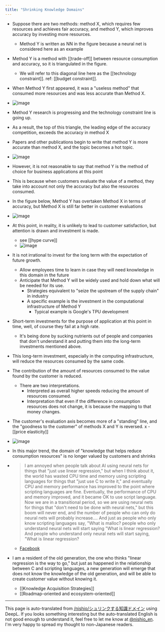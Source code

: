 ```yaml
---
title: "Shrinking Knowledge Domains"
---
```


- Suppose there are two methods: method X, which requires few resources and achieves fair accuracy, and method Y, which improves accuracy by investing more resources.
    - Method Y is written as NN in the figure because a neural net is considered here as an example
- Method Y is a method with [[trade-off]] between resource consumption and accuracy, so it is triangulated in the figure.
    - We will refer to this diagonal line here as the [[technology constraint]]. ref: [[budget constraint]].
- When Method Y first appeared, it was a "useless method" that consumed more resources and was less accurate than Method X.
- ![image](https://gyazo.com/c1f250b62c1c7f425808b62d808730f7/thumb/1000)

- Method Y research is progressing and the technology constraint line is going up.
- As a result, the top of this triangle, the leading edge of the accuracy competition, exceeds the accuracy in method X
- Papers and other publications begin to write that method Y is more accurate than method X, and the topic becomes a hot topic.
- ![image](https://gyazo.com/cef508a22fe8015e9065b6d0f54d46bb/thumb/1000)

- However, it is not reasonable to say that method Y is the method of choice for business applications at this point
- This is because when customers evaluate the value of a method, they take into account not only the accuracy but also the resources consumed.
- In the figure below, Method Y has overtaken Method X in terms of accuracy, but Method X is still far better in customer evaluations
- ![image](https://gyazo.com/6e833a4b016440d0c8d1d0085e759624/thumb/1000)

- At this point, in reality, it is unlikely to lead to customer satisfaction, but attention is drawn and investment is made.
    - see  [[hype curve]]
    - ![image](https://gyazo.com/1dc54bff18ef59975db6fb06dcb58d10/thumb/1000)
- It is not irrational to invest for the long term with the expectation of future growth.
    - Allow employees time to learn in case they will need knowledge in this domain in the future
    - Anticipate that Method Y will be widely used and hold down what will be needed for its use.
        - Strategies equivalent to "seize the upstream of the supply chain" in industry
        - A specific example is the investment in the computational infrastructure of Method Y
            - Typical example is Google's TPU development
- Short-term investments for the purpose of application at this point in time, well, of course they fail at a high rate.
    - It's being done by sucking nutrients out of people and companies that don't understand it and putting them into the long-term investments mentioned above.


- This long-term investment, especially in the computing infrastructure, will reduce the resources consumed by the same code.
- The contribution of the amount of resources consumed to the value found by the customer is reduced.
    - There are two interpretations.
        - Interpreted as overall higher speeds reducing the amount of resources consumed.
        - Interpretation that even if the difference in consumption resources does not change, it is because the mapping to that money changes.
- The customer's evaluation axis becomes more of a "standing" line, and the "goodness to the customer" of methods X and Y is reversed. x
        - [[price elasticity]]
- ![image](https://gyazo.com/64362a64b38f134676a6bdfad7e7b1a7/thumb/1000)

- In this major trend, the domain of "knowledge that helps reduce consumption resources" is no longer valued by customers and shrinks
- > I am annoyed when people talk about AI using neural nets for things that "just use linear regression," but when I think about it, the world has wasted CPU time and memory using scripting languages for things that "just use C to write it," and eventually CPU and memory performance has improved to the point where scripting languages are fine. Eventually, the performance of CPU and memory improved, and it became OK to use script language. Now we are in a transitional period, so we are using neural nets for things that "don't need to be done with neural nets," but this boom will never end, and the number of people who can only do neural nets will probably increase.... And just as people who only know scripting languages say, "What is malloc? people who only understand neural nets will start saying "What is linear regression? And people who understand only neural nets will start saying, "What is linear regression?
    - [Facebook](https://www.facebook.com/nishiohirokazu/posts/10215044469841708)
- I am a resident of the old generation, the one who thinks "linear regression is the way to go," but just as happened in the relationship between C and scripting languages, a new generation will emerge that does not know the knowledge of the old generation, and will be able to create customer value without knowing it.

    - [[Knowledge Acquisition Strategies]]
    - [[Roadmap-oriented and ecosystem-oriented]]

---
This page is auto-translated from [/nishio/シュリンクする知識ドメイン](https://scrapbox.io/nishio/シュリンクする知識ドメイン) using DeepL. If you looks something interesting but the auto-translated English is not good enough to understand it, feel free to let me know at [@nishio_en](https://twitter.com/nishio_en). I'm very happy to spread my thought to non-Japanese readers.